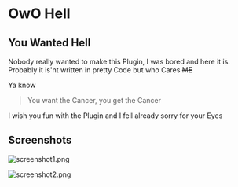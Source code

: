# OwO Hell

## You Wanted Hell

Nobody really wanted to make this Plugin, I was bored and here it is. Probably it is'nt written in pretty Code but who Cares ~~ME~~

Ya know

> You want the Cancer, you get the Cancer

I wish you fun with the Plugin and I fell already sorry for your Eyes


## Screenshots

![screenshot1.png](imgs/screenshot.png "Here what it would look like on Wikipedia")

![screenshot2.png](imgs/screenshot2.png "Here the Google Main Page")
